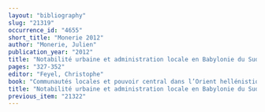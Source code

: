 ```yaml
---
layout: "bibliography"
slug: "21319"
occurrence_id: "4655"
short_title: "Monerie 2012"
author: "Monerie, Julien"
publication_year: "2012"
title: "Notabilité urbaine et administration locale en Babylonie du Sud aux époques séleucide et parthe"
pages: "327-352"
editor: "Feyel, Christophe"
book: "Communautés locales et pouvoir central dans l’Orient hellénistique et romain, Études Anciennes 47 (Nancy)"
title: "Notabilité urbaine et administration locale en Babylonie du Sud aux époques séleucide et parthe"
previous_item: "21322"
---
```

